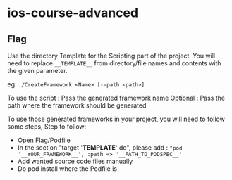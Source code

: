 # ios-course-advanced

## Flag


Use the directory Template for the Scripting part of the project.
You will need to replace `__TEMPLATE__` from directory/file names and contents with the given parameter.

eg: `./CreateFramework <Name> [--path <path>]`

To use the script :
   Pass the generated framework name
   Optional : Pass the path where the framework should be generated

To use those generated frameworks in your project, you will need to follow some steps,
Step to follow:
   - Open Flag/Podfile
   - In the section "target '__TEMPLATE__' do", please add :
      `"pod '__YOUR_FRAMEWORK__', :path => '__PATH_TO_PODSPEC__'`
   - Add wanted source code files manually
   - Do pod install where the Podfile is
